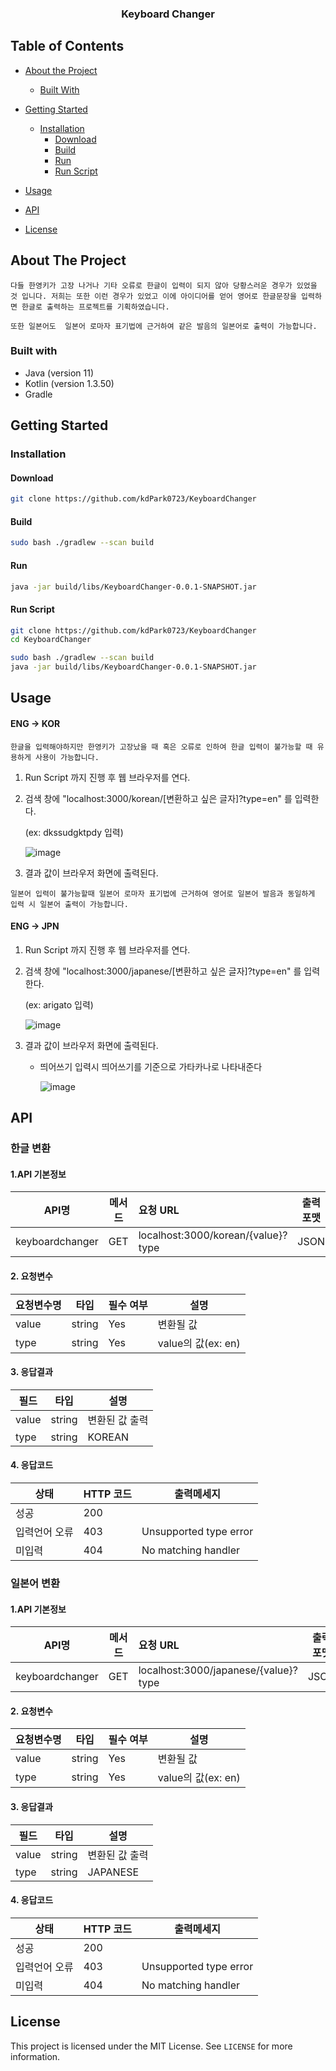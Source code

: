  <h3 align="center">Keyboard Changer</h3>
  <p align="center">










## Table of Contents

- [About the Project](#about-the-project)

  - [Built With](#built-with)

- [Getting Started](#getting-started)

  - [Installation](#installation)
    - [Download](#download)
    - [Build](#build)
    - [Run](#run)
    - [Run Script](#run-script)

- [Usage](#usage)

- [API](#api)

- [License](#license)

  <!-- ABOUT THE PROJECT -->



## About The Project

	다들 한영키가 고장 나거나 기타 오류로 한글이 입력이 되지 않아 당황스러운 경우가 있었을 것 입니다. 저희는 또한 이런 경우가 있었고 이에 아이디어를 얻어 영어로 한글문장을 입력하면 한글로 출력하는 프로젝트를 기획하였습니다.
	
	또한 일본어도  일본어 로마자 표기법에 근거하여 같은 발음의 일본어로 출력이 가능합니다.

### Built with

- Java (version 11)
- Kotlin (version 1.3.50)
- Gradle



<!-- GETTING STARTED -->

## Getting Started

<!-- INSTALLATION -->

### Installation

<!-- DOWNLOAD -->

#### Download

```sh
git clone https://github.com/kdPark0723/KeyboardChanger
```

<!-- BUILD -->

#### Build

```sh
sudo bash ./gradlew --scan build
```

<!-- RUN -->

#### Run

```sh
java -jar build/libs/KeyboardChanger-0.0.1-SNAPSHOT.jar
```

<!-- RUN SCRIPT -->

#### Run Script

```sh
git clone https://github.com/kdPark0723/KeyboardChanger
cd KeyboardChanger

sudo bash ./gradlew --scan build
java -jar build/libs/KeyboardChanger-0.0.1-SNAPSHOT.jar
```



<!-- USAGE EXAMPLE -->

## Usage

#### ENG -> KOR

	한글을 입력해야하지만 한영키가 고장났을 때 혹은 오류로 인하여 한글 입력이 불가능할 때 유용하게 사용이 가능합니다. 

1. Run Script 까지 진행 후 웹 브라우저를 연다.

2. 검색 창에 "localhost:3000/korean/[변환하고 싶은 글자]?type=en" 를 입력한다.

   (ex: dkssudgktpdy 입력)

   ![image](https://user-images.githubusercontent.com/50135193/70551021-1184bc00-1bba-11ea-89db-0aeed003a190.png)

3. 결과 값이 브라우저 화면에 출력된다.





```
일본어 입력이 불가능할때 일본어 로마자 표기법에 근거하여 영어로 일본어 발음과 동일하게 입력 시 일본어 출력이 가능합니다.
```

#### ENG -> JPN

1. Run Script 까지 진행 후 웹 브라우저를 연다.

2. 검색 창에 "localhost:3000/japanese/[변환하고 싶은 글자]?type=en" 를 입력한다.

   (ex: arigato 입력)

   ![image](https://user-images.githubusercontent.com/50135193/70612017-7affdb80-1c49-11ea-9469-b019eead1c3f.png)

3. 결과 값이 브라우저 화면에 출력된다.

   * 띄어쓰기 입력시 띄어쓰기를 기준으로 가타카나로 나타내준다

     ![image](https://user-images.githubusercontent.com/50135193/70622122-8f9a9e80-1c5e-11ea-8e93-bf45f6588c24.png)

     

<!-- API-->

## API
### 한글 변환
#### 1.API 기본정보

| API명           | 메서드 | 요청 URL                       | 출력 포맷 |
| --------------- | ------ | :----------------------------- | --------- |
| keyboardchanger | GET    | localhost:3000/korean/{value}?type | JSON      |

#### 2. 요청변수

| 요청변수명 | 타입   | 필수 여부 | 설명                                        |
| ---------- | ------ | :-------- | ------------------------------------------- |
| value       | string | Yes       | 변환될 값 |
| type       | string | Yes       | value의 값(ex: en) |


#### 3. 응답결과

| 필드  | 타입   | 설명                                       |
| ----- | ------ | ------------------------------------------ |
| value | string | 변환된 값 출력                           |
| type  | string | KOREAN |

#### 4. 응답코드

| 상태          | HTTP 코드 | 출력메세지             |
| ------------- | --------- | ---------------------- |
| 성공          | 200       |                        |
| 입력언어 오류 | 403       | Unsupported type error |
| 미입력        | 404       | No matching handler    |


### 일본어 변환
#### 1.API 기본정보

| API명           | 메서드 | 요청 URL                       | 출력 포맷 |
| --------------- | ------ | :----------------------------- | --------- |
| keyboardchanger | GET    | localhost:3000/japanese/{value}?type | JSON      |

#### 2. 요청변수

| 요청변수명 | 타입   | 필수 여부 | 설명                                        |
| ---------- | ------ | :-------- | ------------------------------------------- |
| value       | string | Yes       | 변환될 값 |
| type       | string | Yes       | value의 값(ex: en) |

#### 3. 응답결과

| 필드  | 타입   | 설명                                       |
| ----- | ------ | ------------------------------------------ |
| value | string | 변환된 값 출력                           |
| type  | string | JAPANESE |

#### 4. 응답코드

| 상태          | HTTP 코드 | 출력메세지             |
| ------------- | --------- | ---------------------- |
| 성공          | 200       |                        |
| 입력언어 오류 | 403       | Unsupported type error |
| 미입력        | 404       | No matching handler    |

<!-- LICENSE -->

## License

 This project is licensed under the MIT License.  See `LICENSE` for more information.





